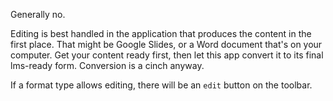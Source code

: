 Generally no.

Editing is best handled in the application that produces the content in the first place. That might be Google Slides, or a Word document that's on your computer. Get your content ready first, then let this app convert it to its final lms-ready form. Conversion is a cinch anyway.

If a format type allows editing, there will be an `edit` button on the toolbar.
